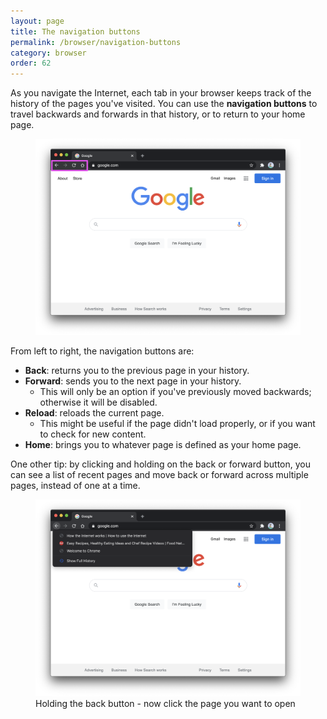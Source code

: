 ```yaml
---
layout: page
title: The navigation buttons
permalink: /browser/navigation-buttons
category: browser
order: 62
---
```


As you navigate the Internet, each tab in your browser keeps track of the history of the pages you've visited. You can use the **navigation buttons** to travel backwards and forwards in that history, or to return to your home page.

<figure class="image">
  <img src="/images/navigation-buttons.png" alt="The navigation buttons in Chrome">
</figure>

From left to right, the navigation buttons are:

- **Back**: returns you to the previous page in your history.
- **Forward**: sends you to the next page in your history.
  - This will only be an option if you've previously moved backwards; otherwise it will be disabled.
- **Reload**: reloads the current page.
  - This might be useful if the page didn't load properly, or if you want to check for new content.
- **Home**: brings you to whatever page is defined as your home page.

One other tip: by clicking and holding on the back or forward button, you can see a list of recent pages and move back or forward across multiple pages, instead of one at a time.

<figure class="image">
  <img src="/images/navigation-buttons-hold.png" alt="Holding the back button in Chrome">
  <figcaption>Holding the back button - now click the page you want to open</figcaption>
</figure>